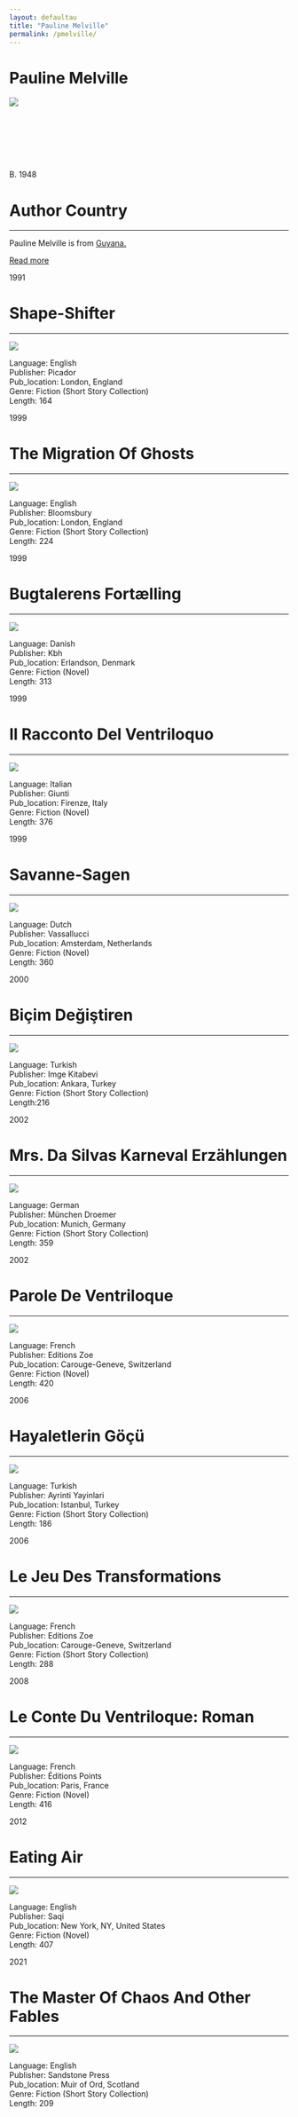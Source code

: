 ```yaml
---
layout: defaultau
title: "Pauline Melville"
permalink: /pmelville/
---
```

<!-- partial:index.partial.html -->
<div class="content">
     <h1>Pauline Melville</h1>
    <div class="quote">
        <div><img src="https://encrypted-tbn1.gstatic.com/images?q=tbn:ANd9GcROv1XCEf5mUqLRrq_GKfz6vDkiOas-wjmZZF-JNvtCKllqT1bV" class="logo"></div>
    </div>
    <div class="timeline">
        <div style="padding-bottom:100px;"></div>
        <div class="block">
             <div class="date right"><p class="right"> B. 1948</p></div>
            <div class="dot"></div>
            <div class="left first">
            <div class="author_country">
                <h1>Author Country</h1><hr>
          <div class="aclocation">  <p>Pauline Melville is from <a href="{{ site.baseurl }}/62">Guyana.</a></p></div>
              <div class="acreadmore">  <a href="https://en.wikipedia.org/wiki/Pauline_Melville" target="_blank">Read more</a></div>
            </div>
            </div>
        <div class="block">
            <div class="date left"><p class="left">1991</p></div>
            <div class="dot"></div>
            <div class="right">
                <h1>Shape-Shifter</h1><hr>
                <p><img src="https://m.media-amazon.com/images/I/51Lzza9PmSL._SX300_BO1,204,203,200_.jpg"></p>
                <p>
                Language: English<br/>
                Publisher: Picador<br/>
                Pub_location: London, England<br/>
                Genre: Fiction (Short Story Collection)<br/>
                Length: 164 <br/>                   </p>
            </div>
        </div>
       <div class="block">
            <div class="date left"><p class="left">1999</p></div>
            <div class="dot"></div>
            <div class="right">
                <h1>The Migration Of Ghosts</h1><hr>
                <p><img src="https://m.media-amazon.com/images/I/41o3e9F2KTS._SX327_BO1,204,203,200_.jpg"></p>
                <p>
                Language: English<br/>
                Publisher: Bloomsbury<br/>
                Pub_location: London, England<br/>
                Genre: Fiction (Short Story Collection)<br/>
                Length: 224 <br/>                   </p>
            </div>
        </div>
       <div class="block">
            <div class="date left"><p class="left">1999</p></div>
            <div class="dot"></div>
            <div class="right">
                <h1>Bugtalerens Fortælling</h1><hr>
                <p><img src="https://sp-ao.shortpixel.ai/client/to_auto,q_glossy,ret_img,w_400,h_599/https://kuriosa.dk/wp-content/uploads/2019/04/BKK_502829_m.jpg"></p>
                <p>
                Language: Danish<br/>
                Publisher: Kbh<br/>
                Pub_location: Erlandson, Denmark<br/>
                Genre: Fiction (Novel)<br/>
                Length: 313<br/>                   </p>
            </div>
        </div>
       <div class="block">
            <div class="date left"><p class="left">1999</p></div>
            <div class="dot"></div>
            <div class="right">
                <h1>Il Racconto Del Ventriloquo</h1><hr>
                <p><img src="https://m.media-amazon.com/images/I/51HNRQ4DWHL._SX320_BO1,204,203,200_.jpg"></p>
                <p>
                Language: Italian<br/>
                Publisher: Giunti<br/>
                Pub_location: Firenze, Italy<br/>
                Genre: Fiction (Novel)<br/>
                Length: 376 <br/>                   </p>
            </div>
        </div>
<div class="block">
            <div class="date left"><p class="left">1999</p></div>
            <div class="dot"></div>
            <div class="right">
                <h1>Savanne-Sagen</h1><hr>
                <p><img src="https://media.s-bol.com/Y4776oKER69/550x833.jpg"></p>
                <p>
                Language: Dutch <br/>
                Publisher: Vassallucci<br/>
                Pub_location: Amsterdam, Netherlands<br/>
                Genre: Fiction (Novel)<br/>
                Length: 360 <br/>                   </p>
            </div>
        </div>
       <div class="block">
            <div class="date left"><p class="left">2000</p></div>
            <div class="dot"></div>
            <div class="right">
                <h1>Biçim Değiştiren</h1><hr>
                <p><img src="https://m.media-amazon.com/images/I/31P-zQFmA0L._SY291_BO1,204,203,200_QL40_FMwebp_.jpg"></p>
                <p>
                Language: Turkish<br/>
                Publisher: Imge Kitabevi<br/>
                Pub_location: Ankara, Turkey<br/>
                Genre: Fiction (Short Story Collection) <br/>
                Length:216<br/>                   </p>
            </div>
        </div>
       <div class="block">
            <div class="date left"><p class="left">2002</p></div>
            <div class="dot"></div>
            <div class="right">
                <h1>Mrs. Da Silvas Karneval Erzählungen</h1><hr>
                <p><img src="https://pictures.abebooks.com/isbn/9783426195987-uk.jpg"></p>
                <p>
                Language: German<br/>
                Publisher: München Droemer<br/>
                Pub_location: Munich, Germany<br/>
                Genre: Fiction (Short Story Collection)<br/>
                Length: 359<br/>                   </p>
            </div>
        </div>
       <div class="block">
            <div class="date left"><p class="left">2002</p></div>
            <div class="dot"></div>
            <div class="right">
                <h1>Parole De Ventriloque</h1><hr>
                <p><img src="https://m.media-amazon.com/images/I/41DKQS4A5XL._SY291_BO1,204,203,200_QL40_ML2_.jpgK"></p>
                <p>
                Language: French<br/>
                Publisher: Editions Zoe<br/>
                Pub_location: Carouge-Geneve, Switzerland<br/>
                Genre: Fiction (Novel)<br/>
                Length: 420<br/>                   </p>
            </div>
        </div>
      <div class="block">
            <div class="date left"><p class="left">2006</p></div>
            <div class="dot"></div>
            <div class="right">
                <h1>Hayaletlerin Göçü</h1><hr>
                <p><img src="https://img.kitapyurdu.com/v1/getImage/fn:147524/wh:true/wi:220"></p>
                <p>
                Language: Turkish<br/>
                Publisher: Ayrinti Yayinlari<br/>
                Pub_location: Istanbul, Turkey<br/>
                Genre: Fiction (Short Story Collection)<br/>
                Length: 186<br/>                   </p>
            </div>
        </div>
       <div class="block">
            <div class="date left"><p class="left">2006</p></div>
            <div class="dot"></div>
            <div class="right">
                <h1>Le Jeu Des Transformations</h1><hr>
                <p><img src="https://static.fnac-static.com/multimedia/FR/Images_Produits/FR/fnac.com/Visual_Principal_340/0/9/5/9782881825590/tsp20120923093549/Le-jeu-des-transformations.jpg"></p>
                <p>
                Language: French<br/>
                Publisher: Editions Zoe<br/>
                Pub_location: Carouge-Geneve, Switzerland<br/>
                Genre: Fiction (Short Story Collection)<br/>
                Length: 288<br/>                   </p>
            </div>
        </div>
       <div class="block">
            <div class="date left"><p class="left">2008</p></div>
            <div class="dot"></div>
            <div class="right">
                <h1>Le Conte Du Ventriloque: Roman</h1><hr>
                <p><img src="https://m.media-amazon.com/images/I/41ZqSzlQXzL._SX301_BO1,204,203,200_.jpg"></p>
                <p>
                Language: French<br/>
                Publisher: Éditions Points<br/>
                Pub_location: Paris, France<br/>
                Genre: Fiction (Novel)<br/>
                Length: 416<br/>                   </p>
            </div>
        </div>
       <div class="block">
            <div class="date left"><p class="left">2012</p></div>
            <div class="dot"></div>
            <div class="right">
                <h1>Eating Air</h1><hr>
                <p><img src="https://m.media-amazon.com/images/I/51Wxevi1yrL._SX318_BO1,204,203,200_.jpg"></p>
                <p>
                Language: English<br/>
                Publisher: Saqi<br/>
                Pub_location: New York, NY, United States<br/>
                Genre: Fiction (Novel)<br/>
                Length: 407 <br/>                   </p>
            </div>
        </div>
   <div class="block">
            <div class="date left"><p class="left">2021</p></div>
            <div class="dot"></div>
            <div class="right">
                <h1>The Master Of Chaos And Other Fables</h1><hr>
                <p><img src="https://m.media-amazon.com/images/I/51MsiOlVrXL._SY291_BO1,204,203,200_QL40_FMwebp_.jpg"></p>
                <p>
                Language: English<br/>
                Publisher: Sandstone Press<br/>
                Pub_location: Muir of Ord, Scotland<br/>
                Genre: Fiction (Short Story Collection)<br/>
                Length: 209<br/>                   </p>
            </div>
        </div>
  <!-- partial -->
<script src='https://cdnjs.cloudflare.com/ajax/libs/jquery/3.1.1/jquery.min.js'></script><script  src="{{ site.baseurl }}/assets/js/authorscript.js"></script>